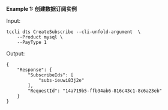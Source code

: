 **Example 1: 创建数据订阅实例**



Input: 

```
tccli dts CreateSubscribe --cli-unfold-argument  \
    --Product mysql \
    --PayType 1
```

Output: 
```
{
    "Response": {
        "SubscribeIds": [
            "subs-ieuwi83j2e"
        ],
        "RequestId": "14a719b5-ffb34ab6-816c43c1-8c6a23eb"
    }
}
```


